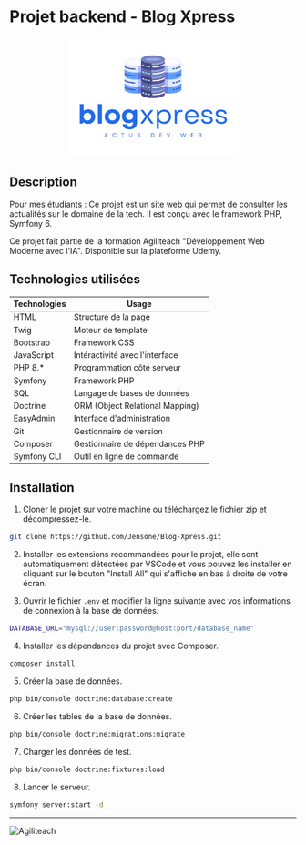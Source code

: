 # Projet backend - Blog Xpress

<p align="center">
  <img src="public/images/core/bx-color.svg" alt="Actus Crypto" width="300" />
</p>

## Description

Pour mes étudiants : Ce projet est un site web qui permet de consulter les actualités sur le domaine de la tech. Il est conçu avec le framework PHP, Symfony 6.

Ce projet fait partie de la formation Agiliteach "Développement Web Moderne avec l'IA". Disponible sur la plateforme Udemy.

## Technologies utilisées

| Technologies | Usage |
| ------------ | ----- |
| HTML         | Structure de la page |
| Twig         | Moteur de template |
| Bootstrap    | Framework CSS |
| JavaScript   | Intéractivité avec l'interface |
| PHP 8.*      | Programmation côté serveur |
| Symfony      | Framework PHP |
| SQL          | Langage de bases de données |
| Doctrine     | ORM (Object Relational Mapping) |
| EasyAdmin    | Interface d'administration |
| Git          | Gestionnaire de version |
| Composer     | Gestionnaire de dépendances PHP |
| Symfony CLI  | Outil en ligne de commande |

## Installation

1. Cloner le projet sur votre machine ou téléchargez le fichier zip et décompressez-le.

```bash
git clone https://github.com/Jensone/Blog-Xpress.git
```

2. Installer les extensions recommandées pour le projet, elle sont automatiquement détectées par VSCode et vous pouvez les installer en cliquant sur le bouton "Install All" qui s'affiche en bas à droite de votre écran.

3. Ouvrir le fichier `.env` et modifier la ligne suivante avec vos informations de connexion à la base de données.

```bash
DATABASE_URL="mysql://user:password@host:port/database_name"
```

4. Installer les dépendances du projet avec Composer.

```bash
composer install
```

5. Créer la base de données.

```bash
php bin/console doctrine:database:create
```

6. Créer les tables de la base de données.

```bash
php bin/console doctrine:migrations:migrate
```

7. Charger les données de test.

```bash
php bin/console doctrine:fixtures:load
```

8. Lancer le serveur.

```bash
symfony server:start -d
```

---
![Agiliteach](https://cdn.agiliteach.org/medias/images/github-at-.gif)